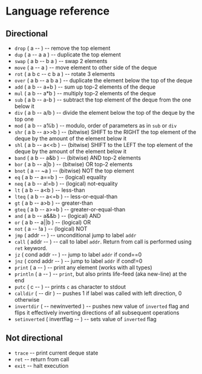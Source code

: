 # Language reference

## Directional
- `drop` ( a -- ) -- remove the top element
- `dup` ( a -- a a ) -- duplicate the top element
- `swap` ( a b -- b a ) -- swap 2 elements
- `move` ( a -- a ) -- move element to other side of the deque
- `rot` ( a b c -- c b a ) -- rotate 3 elements
- `over` ( a b -- a b a ) -- duplicate the element below the top of the deque
- `add` ( a b -- a+b ) -- sum up top-2 elements of the deque
- `mul` ( a b -- a*b ) -- multiply top-2 elements of the deque
- `sub` ( a b -- a-b ) -- subtract the top element of the deque from the one below it
- `div` ( a b -- a/b ) -- divide the element below the top of the deque by the top one
- `mod` ( a b -- a%b ) -- modulo, order of parameters as in `sub` or `div`
- `shr` ( a b -- a>>b ) -- (bitwise) SHIFT to the RIGHT the top element of the deque by the amount of the element below it
- `shl` ( a b -- a<<b ) -- (bitwise) SHIFT to the LEFT the top element of the deque by the amount of the element below it
- `band` ( a b -- a&b ) -- (bitwise) AND top-2 elements
- `bor` ( a b -- a|b ) -- (bitwise) OR top-2 elements
- `bnot` ( a -- ~a ) -- (bitwise) NOT the top element
- `eq` ( a b -- a==b ) -- (logical) equality
- `neq` ( a b -- a!=b ) -- (logical) not-equality
- `lt` ( a b -- a<b ) -- less-than
- `lteq` ( a b -- a<=b ) -- less-or-equal-than
- `gt` ( a b -- a>b ) -- greater-than
- `gteq` ( a b -- a>=b ) -- greater-or-equal-than
- `and` ( a b -- a&&b ) -- (logical) AND
- `or` ( a b -- a||b ) -- (logical) OR
- `not` ( a -- !a ) -- (logical) NOT
- `jmp` ( addr -- ) -- unconditional jump to label `addr`
- `call` ( addr -- ) -- call to label `addr`. Return from call is performed using `ret` keyword.
- `jz` ( cond addr -- ) -- jump to label `addr` if cond==0
- `jnz` ( cond addr -- ) -- jump to label `addr` if cond!=0
- `print` ( a -- ) -- print any element (works with all types)
- `println` ( a -- ) -- `print`, but also prints life-feed (aka new-line) at the end
- `putc` ( c -- ) -- prints `c` as character to stdout
- `calldir` ( -- dir ) -- pushes 1 if label was called with left direction, 0 otherwise
- `invertdir` ( -- newinverted ) -- pushes new value of `inverted` flag and flips it effectively inverting directions of all subsequent operations
- `setinverted` ( invertflag -- ) -- sets value of `inverted` flag

## Not directional
- `trace` -- print current deque state
- `ret` -- return from call
- `exit` -- halt execution
